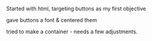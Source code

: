 Started with html, targeting buttons as my first objective

 gave buttons a font & centered them

 tried to make a container - needs a few adjustments.

 